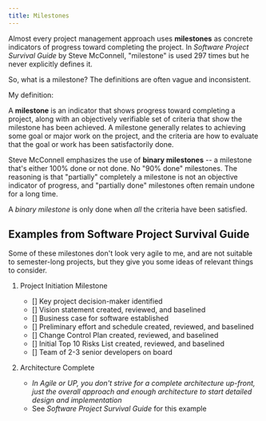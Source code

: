 ```yaml
---
title: Milestones
---
```


Almost every project management approach uses **milestones** as
concrete indicators of progress toward completing the project.
In *Software Project Survival Guide* by Steve McConnell, "milestone"
is used 297 times but he never explicitly defines it.

So, what is a milestone?  The definitions are often vague
and inconsistent. 

My definition: 

A **milestone** is an indicator that shows progress toward completing
a project, along with an objectively verifiable set
of criteria that show the milestone has been achieved.
A milestone generally relates to achieving some goal or major work
on the project, and the criteria are how to evaluate that the goal
or work has been satisfactorily done.

Steve McConnell emphasizes the use of **binary milestones** -- a
milestone that's either 100% done or not done.  No "90% done" milestones.
The reasoning is that "partially" completely a milestone is not
an objective indicator of progress, and "partially done" milestones
often remain undone for a long time.

A *binary milestone* is only done when *all* the criteria have been 
satisfied.

## Examples from Software Project Survival Guide

Some of these milestones don't look very agile to me,
and are not suitable to semester-long projects,
but they give you some ideas of relevant things to consider.

1. Project Initiation Milestone
   - [] Key project decision-maker identified
   - [] Vision statement created, reviewed, and baselined
   - [] Business case for software established
   - [] Preliminary effort and schedule created, reviewed, and baselined
   - [] Change Control Plan created, reviewed, and baselined
   - [] Initial Top 10 Risks List created, reviewed, and baselined
   - [] Team of 2-3 senior developers on board

2. Architecture Complete
   - *In Agile or UP, you don't strive for a complete architecture up-front, just the overall approach and enough architecture to start detailed design and implementation*
   - See *Software Project Survival Guide* for this example
